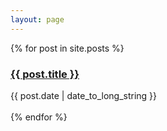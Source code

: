 ```yaml
---
layout: page
---
```


{% for post in site.posts %}
  <article>
    <h3><a href="{{ post.url }}">
    {{ post.title }}
    </a></h3>
    <time datetime="{{ post.date | date: "%Y-%m-%d" }}">{{ post.date | date_to_long_string }}</time>
  </article>
  <br>
{% endfor %}
